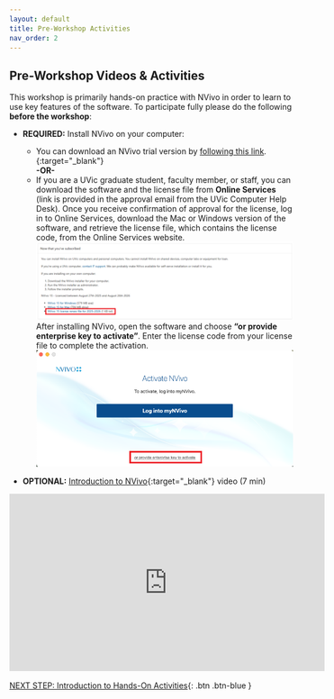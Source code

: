```yaml
---
layout: default
title: Pre-Workshop Activities
nav_order: 2
---
```

## Pre-Workshop Videos & Activities
This workshop is primarily hands-on practice with NVivo in order to learn to use key features of the software. To participate fully please do the following **before the workshop**:

- **REQUIRED:** Install NVivo on your computer:
  - You can download an NVivo trial version by [following this link](https://lumivero.com/resources/free-trial/nvivo/).{:target="_blank"} <br>
 **-OR-** <br>
  - If you are a UVic graduate student, faculty member, or staff, you can download the software and the license file from **Online Services** (link is provided in the approval email from the UVic Computer Help Desk). Once you receive confirmation of approval for the license, log in to Online Services, download the Mac or Windows version of the software, and retrieve the license file, which contains the license code, from the Online Services website.
  ![Screenshot of Online Services download page](images/preworkshop.png) <br>
  After installing NVivo, open the software and choose **“or provide enterprise key to activate”**. Enter the license code from your license file to complete the activation.
  ![Screenshot of Online Services download page](images/preworkshop2.png) <br>


- **OPTIONAL:** [Introduction to NVivo](https://www.youtube.com/watch?v=QNjEygXM_bE){:target="_blank"} video (7 min)<br>
<iframe width="560" height="315" src="https://www.youtube.com/embed/QNjEygXM_bE" title="YouTube video player" frameborder="0" allow="accelerometer; autoplay; clipboard-write; encrypted-media; gyroscope; picture-in-picture" allowfullscreen></iframe>

[NEXT STEP: Introduction to Hands-On Activities](activities-intro.html){: .btn .btn-blue }
